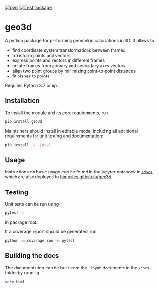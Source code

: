 [![pypi](https://img.shields.io/pypi/v/geo3d.svg)](https://pypi.python.org/pypi/geo3d)
[![Test package](https://github.com/himbeles/geo3d/workflows/Test%20package/badge.svg)](https://github.com/himbeles/geo3d/actions?query=workflow%3A%22Test+package%22)

# geo3d

A python package for performing geometric calculations in 3D.
It allows to 
  - find coordinate system transformations between frames
  - transform points and vectors
  - express points and vectors in different frames
  - create frames from primary and secondary axes vectors
  - align two point groups by minimizing point-to-point distances
  - fit planes to points

Requires Python 3.7 or up .

## Installation

To install the module and its core requirements, run
```sh
pip install geo3d
```

Maintainers should install in editable mode, including all additional requirements for unit testing and documentation:

```sh
pip install -e .[dev]
```

## Usage 
Instructions on basic usage can be found in the jupyter notebook in [`/docs`](./docs), 
which are also deployed to [himbeles.github.io/geo3d](https://himbeles.github.io/geo3d).

## Testing
Unit tests can be run using 
```sh
pytest -s 
```
in package root.

If a coverage report should be generated, run 
```sh
python -m coverage run -m pytest
```


## Building the docs
The documentation can be built from the `.ipynb` documents in the `/docs` folder by running
```sh
make html
```
